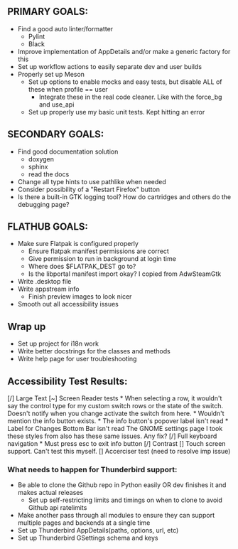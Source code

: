 ## PRIMARY GOALS:
* Find a good auto linter/formatter
    * Pylint
    * Black 
* Improve implementation of AppDetails and/or make a generic factory for this
* Set up workflow actions to easily separate dev and user builds
* Properly set up Meson
    * Set up options to enable mocks and easy tests, but disable ALL of these when profile == user
        * Integrate these in the real code cleaner. Like with the force_bg and use_api 
    * Set up properly use my basic unit tests. Kept hitting an error


## SECONDARY GOALS:
* Find good documentation solution
    * doxygen
    * sphinx
    * read the docs
* Change all type hints to use pathlike when needed
* Consider possibility of a "Restart Firefox" button
* Is there a built-in GTK logging tool? How do cartridges and others do the debugging page?

## FLATHUB GOALS:
* Make sure Flatpak is configured properly
    * Ensure flatpak manifest permissions are correct
    * Give permission to run in background at login time
    * Where does $FLATPAK_DEST go to?
    * Is the libportal manifest import okay? I copied from AdwSteamGtk 
* Write .desktop file
* Write appstream info
    * Finish preview images to look nicer
* Smooth out all accessibility issues


## Wrap up
* Set up project for i18n work
* Write better docstrings for the classes and methods
* Write help page for user troubleshooting


## Accessibility Test Results:
[/] Large Text
[~] Screen Reader tests
    * When selecting a row, it wouldn't say the control type for my custom switch rows or the state of the switch. Doesn't notify when you change activate the switch from here.
    * Wouldn't mention the info button exists.
    * The info button's popover label isn't read
    * Label for Changes Bottom Bar isn't read
    The GNOME settings page I took these styles from also has these same issues. Any fix?
[/] Full keyboard navigation
    * Must press esc to exit info button
[/] Contrast
[] Touch screen support. Can't test this myself.
[] Accerciser test (need to resolve imp issue)


### What needs to happen for Thunderbird support:
* Be able to clone the Github repo in Python easily OR dev finishes it and makes actual releases
    * Set up self-restricting limits and timings on when to clone to avoid Github api ratelimits
* Make another pass through all modules to ensure they can support multiple pages and backends at a single time
* Set up Thunderbird AppDetails(paths, options, url, etc)
* Set up Thunderbird GSettings schema and keys 
